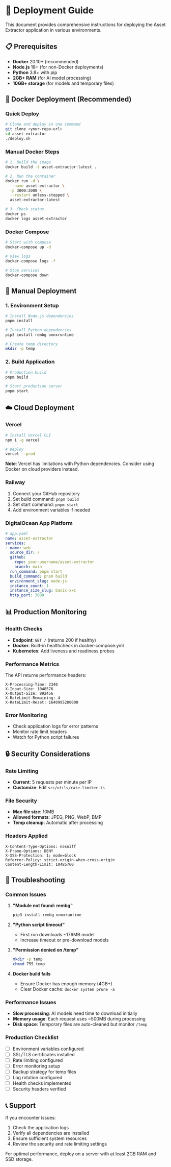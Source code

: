 # 🚀 Deployment Guide

This document provides comprehensive instructions for deploying the Asset Extractor application in various environments.

## 📋 Prerequisites

- **Docker** 20.10+ (recommended)
- **Node.js** 18+ (for non-Docker deployments)
- **Python** 3.8+ with pip
- **2GB+ RAM** (for AI model processing)
- **10GB+ storage** (for models and temporary files)

## 🐳 Docker Deployment (Recommended)

### Quick Deploy
```bash
# Clone and deploy in one command
git clone <your-repo-url>
cd asset-extractor
./deploy.sh
```

### Manual Docker Steps
```bash
# 1. Build the image
docker build -t asset-extractor:latest .

# 2. Run the container
docker run -d \
  --name asset-extractor \
  -p 3000:3000 \
  --restart unless-stopped \
  asset-extractor:latest

# 3. Check status
docker ps
docker logs asset-extractor
```

### Docker Compose
```bash
# Start with compose
docker-compose up -d

# View logs
docker-compose logs -f

# Stop services
docker-compose down
```

## 🔧 Manual Deployment

### 1. Environment Setup
```bash
# Install Node.js dependencies
pnpm install

# Install Python dependencies
pip3 install rembg onnxruntime

# Create temp directory
mkdir -p temp
```

### 2. Build Application
```bash
# Production build
pnpm build

# Start production server
pnpm start
```

## ☁️ Cloud Deployment

### Vercel
```bash
# Install Vercel CLI
npm i -g vercel

# Deploy
vercel --prod
```

**Note**: Vercel has limitations with Python dependencies. Consider using Docker on cloud providers instead.

### Railway
1. Connect your GitHub repository
2. Set build command: `pnpm build`
3. Set start command: `pnpm start`
4. Add environment variables if needed

### DigitalOcean App Platform
```yaml
# app.yaml
name: asset-extractor
services:
- name: web
  source_dir: /
  github:
    repo: your-username/asset-extractor
    branch: main
  run_command: pnpm start
  build_command: pnpm build
  environment_slug: node-js
  instance_count: 1
  instance_size_slug: basic-xxs
  http_port: 3000
```

## 📊 Production Monitoring

### Health Checks
- **Endpoint**: `GET /` (returns 200 if healthy)
- **Docker**: Built-in healthcheck in docker-compose.yml
- **Kubernetes**: Add liveness and readiness probes

### Performance Metrics
The API returns performance headers:
```
X-Processing-Time: 2340
X-Input-Size: 1048576
X-Output-Size: 892456
X-RateLimit-Remaining: 4
X-RateLimit-Reset: 1640995200000
```

### Error Monitoring
- Check application logs for error patterns
- Monitor rate limit headers
- Watch for Python script failures

## 🔒 Security Considerations

### Rate Limiting
- **Current**: 5 requests per minute per IP
- **Customize**: Edit `src/utils/rate-limiter.ts`

### File Security
- **Max file size**: 10MB
- **Allowed formats**: JPEG, PNG, WebP, BMP
- **Temp cleanup**: Automatic after processing

### Headers Applied
```
X-Content-Type-Options: nosniff
X-Frame-Options: DENY
X-XSS-Protection: 1; mode=block
Referrer-Policy: strict-origin-when-cross-origin
Content-Length-Limit: 10485760
```

## 🐛 Troubleshooting

### Common Issues

1. **"Module not found: rembg"**
   ```bash
   pip3 install rembg onnxruntime
   ```

2. **"Python script timeout"**
   - First run downloads ~176MB model
   - Increase timeout or pre-download models

3. **"Permission denied on /temp"**
   ```bash
   mkdir -p temp
   chmod 755 temp
   ```

4. **Docker build fails**
   - Ensure Docker has enough memory (4GB+)
   - Clear Docker cache: `docker system prune -a`

### Performance Issues
- **Slow processing**: AI models need time to download initially
- **Memory usage**: Each request uses ~500MB during processing
- **Disk space**: Temporary files are auto-cleaned but monitor `/temp`

### Production Checklist
- [ ] Environment variables configured
- [ ] SSL/TLS certificates installed
- [ ] Rate limiting configured
- [ ] Error monitoring setup
- [ ] Backup strategy for temp files
- [ ] Log rotation configured
- [ ] Health checks implemented
- [ ] Security headers verified

## 📞 Support

If you encounter issues:
1. Check the application logs
2. Verify all dependencies are installed
3. Ensure sufficient system resources
4. Review the security and rate limiting settings

For optimal performance, deploy on a server with at least 2GB RAM and SSD storage.